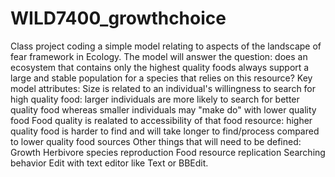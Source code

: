 # WILD7400_growthchoice
 Class project coding a simple model relating to aspects of the landscape of fear framework in Ecology. The model will answer the question: does an ecosystem that contains only the highest quality foods always support a large and stable population for a species that relies on this resource?  Key model attributes:  Size is related to an individual's willingness to search for high quality food: larger individuals are more likely to search for better quality food whereas smaller individuals may "make do" with lower quality food Food quality is realated to accessibility of that food resource: higher quality food is harder to find and will take longer to find/process compared to lower quality food sources Other things that will need to be defined:  Growth Herbivore species reproduction Food resource replication Searching behavior Edit with text editor like Text or BBEdit.

